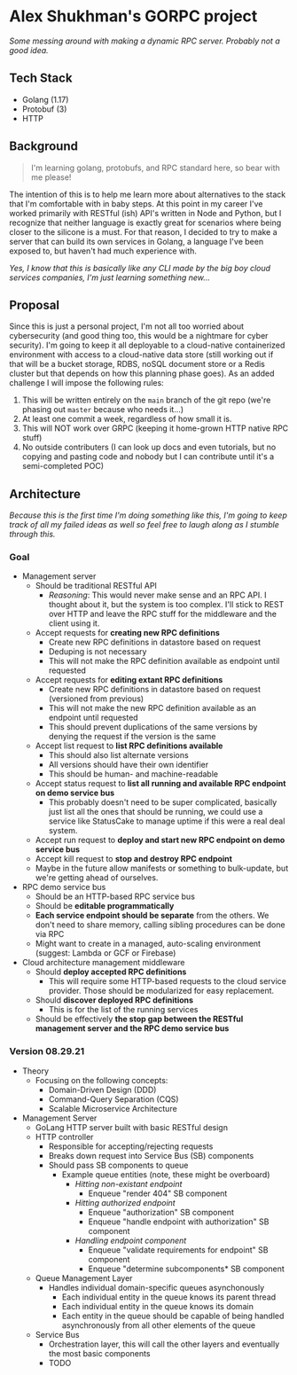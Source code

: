 # Alex Shukhman's GORPC project

_Some messing around with making a dynamic RPC server. Probably not a good idea._

## Tech Stack

* Golang (1.17)
* Protobuf (3)
* HTTP

## Background

> I'm learning golang, protobufs, and RPC standard here, so bear with me please!

The intention of this is to help me learn more about alternatives to the stack that I'm comfortable with in baby steps. At this point in my career I've worked primarily with RESTful (ish) API's written in Node and Python, but I recognize that neither language is exactly great for scenarios where being closer to the silicone is a must. For that reason, I decided to try to make a server that can build its own services in Golang, a language I've been exposed to, but haven't had much experience with.

_Yes, I know that this is basically like any CLI made by the big boy cloud services companies, I'm just learning something new..._

## Proposal

Since this is just a personal project, I'm not all too worried about cybersecurity (and good thing too, this would be a nightmare for cyber security). I'm going to keep it all deployable to a cloud-native containerized environment with access to a cloud-native data store (still working out if that will be a bucket storage, RDBS, noSQL document store or a Redis cluster but that depends on how this planning phase goes). As an added challenge I will impose the following rules:

1. This will be written entirely on the `main` branch of the git repo (we're phasing out `master` because who needs it...)
2. At least one commit a week, regardless of how small it is.
3. This will NOT work over GRPC (keeping it home-grown HTTP native RPC stuff)
4. No outside contributers (I can look up docs and even tutorials, but no copying and pasting code and nobody but I can contribute until it's a semi-completed POC)

## Architecture

_Because this is the first time I'm doing something like this, I'm going to keep track of all my failed ideas as well so feel free to laugh along as I stumble through this._

### Goal

* Management server
  * Should be traditional RESTful API
    * *Reasoning*: This would never make sense and an RPC API. I thought about it, but the system is too complex. I'll stick to REST over HTTP and leave the RPC stuff for the middleware and the client using it.
  * Accept requests for **creating new RPC definitions**
    * Create new RPC definitions in datastore based on request
    * Deduping is not necessary
    * This will not make the RPC definition available as endpoint until requested
  * Accept requests for **editing extant RPC definitions**
    * Create new RPC definitions in datastore based on request (versioned from previous)
    * This will not make the new RPC definition available as an endpoint until requested
    * This should prevent duplications of the same versions by denying the request if the version is the same
  * Accept list request to **list RPC definitions available**
    * This should also list alternate versions
    * All versions should have their own identifier
    * This should be human- and machine-readable
  * Accept status request to **list all running and available RPC endpoint on demo service bus**
    * This probably doesn't need to be super complicated, basically just list all the ones that should be running, we could use a service like StatusCake to manage uptime if this were a real deal system.
  * Accept run request to **deploy and start new RPC endpoint on demo service bus**
  * Accept kill request to **stop and destroy RPC endpoint**
  * Maybe in the future allow manifests or something to bulk-update, but we're getting ahead of ourselves.
* RPC demo service bus
  * Should be an HTTP-based RPC service bus
  * Should be **editable programmatically**
  * **Each service endpoint should be separate** from the others. We don't need to share memory, calling sibling procedures can be done via RPC
  * Might want to create in a managed, auto-scaling environment (suggest: Lambda or GCF or Firebase)
* Cloud architecture management middleware
  * Should **deploy accepted RPC definitions**
    * This will require some HTTP-based requests to the cloud service provider. Those should be modularized for easy replacement.
  * Should **discover deployed RPC definitions**
    * This is for the list of the running services
  * Should be effectively **the stop gap between the RESTful management server and the RPC demo service bus**

### Version 08.29.21

* Theory
  * Focusing on the following concepts:
    * Domain-Driven Design (DDD)
    * Command-Query Separation (CQS)
    * Scalable Microservice Architecture
* Management Server
  * GoLang HTTP server built with basic RESTful design
  * HTTP controller
    * Responsible for accepting/rejecting requests
    * Breaks down request into Service Bus (SB) components
    * Should pass SB components to queue
      * Example queue entities (note, these might be overboard)
        * *Hitting non-existant endpoint*
          * Enqueue "render 404" SB component
        * *Hitting authorized endpoint*
          * Enqueue "authorization" SB component
          * Enqueue "handle endpoint with authorization" SB component
        * *Handling endpoint component*
          * Enqueue "validate requirements for endpoint" SB component
          * Enqueue "determine subcomponents* SB component
  * Queue Management Layer
    * Handles individual domain-specific queues asynchonously
      * Each individual entity in the queue knows its parent thread
      * Each individual entity in the queue knows its domain
      * Each entity in the queue should be capable of being handled asynchronously from all other elements of the queue
  * Service Bus
    * Orchestration layer, this will call the other layers and eventually the most basic components
    * TODO
